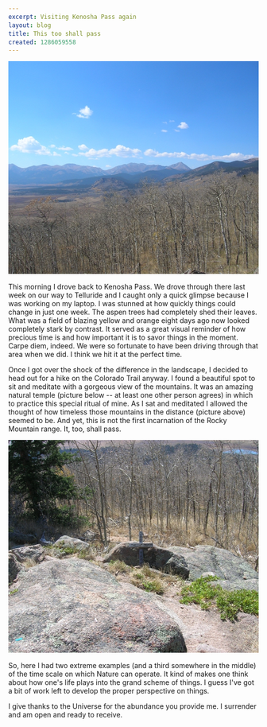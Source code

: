 ```yaml
---
excerpt: Visiting Kenosha Pass again
layout: blog
title: This too shall pass
created: 1286059558
---
```

<div class="blogphoto"><img src="/sites/blog.marceisaacson.com/files/pictures/meditationmountains.jpg" alt="Mountain range in the distance with barren aspen trees in the foreground" width="572" height="428" /></div>
<p>This morning I drove back to Kenosha Pass. We drove through there last week on our way to Telluride and I caught only a quick glimpse because I was working on my laptop. I was stunned at how quickly things could change in just one week. The aspen trees had completely shed their leaves. What was a field of blazing yellow and orange eight days ago now looked completely stark by contrast. It served as a great visual reminder of how precious time is and how important it is to savor things in the moment. Carpe diem, indeed. We were so fortunate to have been driving through that area when we did. I think we hit it at the perfect time.</p>
<p>Once I got over the shock of the difference in the landscape, I decided to head out for a hike on the Colorado Trail anyway. I found a beautiful spot to sit and meditate with a gorgeous view of the mountains. It was an amazing natural temple (picture below -- at least one other person agrees) in which to practice this special ritual of mine. As I sat and meditated I allowed the thought of how timeless those mountains in the distance (picture above) seemed to be. And yet, this is not the first incarnation of the Rocky Mountain range. It, too, shall pass.</p>
<div class="blogphoto"><img src="/sites/blog.marceisaacson.com/files/pictures/naturalsanctuary.jpg" alt="Rocky outcropping with a memorial to a departed pet" width="572" height="428" /></div>
<p>So, here I had two extreme examples (and a third somewhere in the middle) of the time scale on which Nature can operate. It kind of makes one think about how one's life plays into the grand scheme of things. I guess I've got a bit of work left to develop the proper perspective on things.</p>
<p>I give thanks to the Universe for the abundance you provide me. I surrender and am open and ready to receive.</p>

